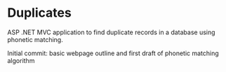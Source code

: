# Duplicates

ASP .NET MVC application to find duplicate records in a database using phonetic matching.

Initial commit: basic webpage outline and first draft of phonetic matching algorithm
